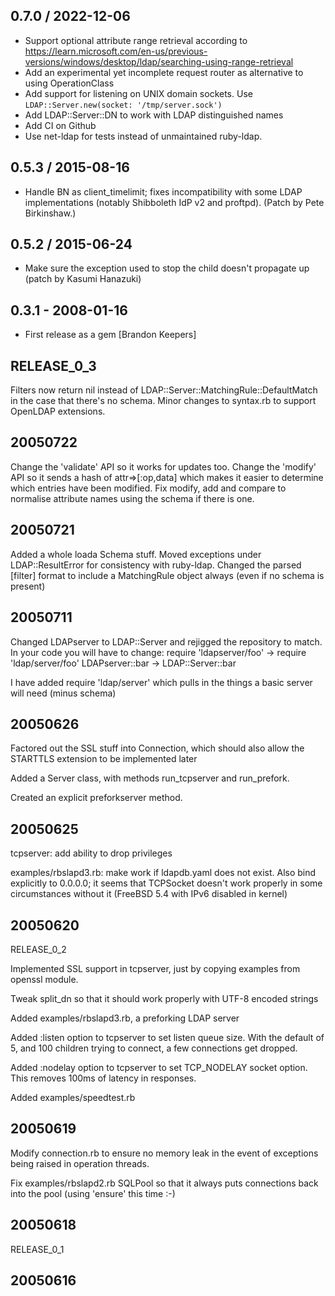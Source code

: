 ## 0.7.0 / 2022-12-06

* Support optional attribute range retrieval according to
  https://learn.microsoft.com/en-us/previous-versions/windows/desktop/ldap/searching-using-range-retrieval
* Add an experimental yet incomplete request router as alternative to using OperationClass
* Add support for listening on UNIX domain sockets.
  Use `LDAP::Server.new(socket: '/tmp/server.sock')`
* Add LDAP::Server::DN to work with LDAP distinguished names
* Add CI on Github
* Use net-ldap for tests instead of unmaintained ruby-ldap.


## 0.5.3 / 2015-08-16
* Handle BN as client_timelimit; fixes incompatibility with some LDAP
implementations (notably Shibboleth IdP v2 and proftpd).
(Patch by Pete Birkinshaw.)


## 0.5.2 / 2015-06-24
* Make sure the exception used to stop the child doesn't propagate up (patch by Kasumi Hanazuki)


## 0.3.1 - 2008-01-16
* First release as a gem [Brandon Keepers]


## RELEASE_0_3

Filters now return nil instead of LDAP::Server::MatchingRule::DefaultMatch
in the case that there's no schema.
Minor changes to syntax.rb to support OpenLDAP extensions.

## 20050722

Change the 'validate' API so it works for updates too.
Change the 'modify' API so it sends a hash of attr=>[:op,data] which makes
it easier to determine which entries have been modified.
Fix modify, add and compare to normalise attribute names using the schema if
there is one.

## 20050721

Added a whole loada Schema stuff.
Moved exceptions under LDAP::ResultError for consistency with ruby-ldap.
Changed the parsed [filter] format to include a MatchingRule object always
(even if no schema is present)

## 20050711

Changed LDAPserver to LDAP::Server and rejigged the repository to match.
In your code you will have to change:
  require 'ldapserver/foo'  ->  require 'ldap/server/foo'
  LDAPserver::bar           ->  LDAP::Server::bar

I have added require 'ldap/server' which pulls in the things a basic server
will need (minus schema)

## 20050626

Factored out the SSL stuff into Connection, which should also allow the
STARTTLS extension to be implemented later

Added a Server class, with methods run_tcpserver and run_prefork.

Created an explicit preforkserver method.

## 20050625

tcpserver: add ability to drop privileges

examples/rbslapd3.rb: make work if ldapdb.yaml does not exist. Also bind
explicitly to 0.0.0.0; it seems that TCPSocket doesn't work properly in
some circumstances without it (FreeBSD 5.4 with IPv6 disabled in kernel)

## 20050620

RELEASE_0_2

Implemented SSL support in tcpserver, just by copying examples from
openssl module.

Tweak split_dn so that it should work properly with UTF-8 encoded strings

Added examples/rbslapd3.rb, a preforking LDAP server

Added :listen option to tcpserver to set listen queue size. With the default
of 5, and 100 children trying to connect, a few connections get dropped.

Added :nodelay option to tcpserver to set TCP_NODELAY socket option. This
removes 100ms of latency in responses.

Added examples/speedtest.rb

## 20050619

Modify connection.rb to ensure no memory leak in the event of exceptions
being raised in operation threads.

Fix examples/rbslapd2.rb SQLPool so that it always puts connections back
into the pool (using 'ensure' this time :-)

## 20050618

RELEASE_0_1

## 20050616
